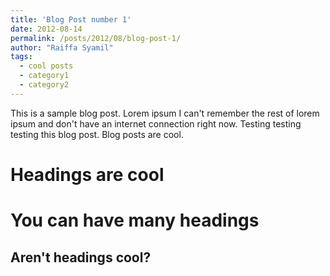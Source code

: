 ```yaml
---
title: 'Blog Post number 1'
date: 2012-08-14
permalink: /posts/2012/08/blog-post-1/
author: "Raiffa Syamil"
tags:
  - cool posts
  - category1
  - category2
---
```


This is a sample blog post. Lorem ipsum I can't remember the rest of lorem ipsum and don't have an internet connection right now. Testing testing testing this blog post. Blog posts are cool.

Headings are cool
======

You can have many headings
======

Aren't headings cool?
------
